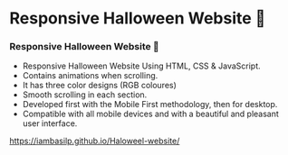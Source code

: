 # Responsive Halloween Website 🎃
### Responsive Halloween Website 🎃

- Responsive Halloween Website Using HTML, CSS & JavaScript.
- Contains animations when scrolling.
- It has three color designs (RGB coloures)
- Smooth scrolling in each section.
- Developed first with the Mobile First methodology, then for desktop.
- Compatible with all mobile devices and with a beautiful and pleasant user interface.

https://iambasilp.github.io/Haloweel-website/

